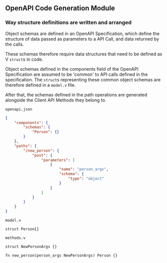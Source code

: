 ## OpenAPI Code Generation Module


### Way structure definitions are written and arranged

Object schemas are defined in an OpenAPI Specification, which define the structure of data passed as parameters to a API Call, and data returned by the calls.

These schemas therefore require data structures that need to be defined as V `struct`s in code.

Object schemas defined in the components field of the OpenAPI Specification are assumed to be 'common' to API calls defined in the specification. The `struct`s representing these common object schemas are therefore defined in a `model.v` file. 

After that, the schemas defined in the path operations are generated alongside the Client API Methods they belong to.

`openapi.json`
```json
{
    "components": {
        "schemas": {
            "Person": {}
        }
    },
    "paths": {
        "/new_person": {
            "post": {
                "parameters": [
                    {
                        "name": "person_args",
                        "schema": {
                            "type": "object"
                        }
                    }
                ]
            }
        }
    }
}
```

`model.v`
```
struct Person{}
```

`methods.v`
```
struct NewPersonArgs {}

fn new_person(person_args NewPersonArgs) Person {}
```
